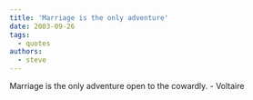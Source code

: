 ```yaml
---
title: 'Marriage is the only adventure'
date: 2003-09-26
tags:
  - quotes
authors:
  - steve
---
```


Marriage is the only adventure open to the cowardly.
\- Voltaire
